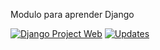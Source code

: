 Modulo para aprender Django

[![Django Project Web](https://github.com/Aislanfagundes/django/actions/workflows/django_project.yml/badge.svg)](https://github.com/Aislanfagundes/django/actions/workflows/django_project.yml)
[![Updates](https://pyup.io/repos/github/Aislanfagundes/django/shield.svg)](https://pyup.io/repos/github/Aislanfagundes/django/)